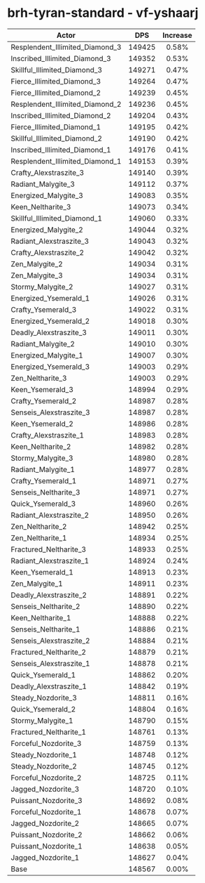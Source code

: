 # brh-tyran-standard - vf-yshaarj
| Actor | DPS | Increase |
|---|:---:|:---:|
|Resplendent_Illimited_Diamond_3|149425|0.58%|
|Inscribed_Illimited_Diamond_3|149352|0.53%|
|Skillful_Illimited_Diamond_3|149271|0.47%|
|Fierce_Illimited_Diamond_3|149264|0.47%|
|Fierce_Illimited_Diamond_2|149239|0.45%|
|Resplendent_Illimited_Diamond_2|149236|0.45%|
|Inscribed_Illimited_Diamond_2|149204|0.43%|
|Fierce_Illimited_Diamond_1|149195|0.42%|
|Skillful_Illimited_Diamond_2|149190|0.42%|
|Inscribed_Illimited_Diamond_1|149176|0.41%|
|Resplendent_Illimited_Diamond_1|149153|0.39%|
|Crafty_Alexstraszite_3|149140|0.39%|
|Radiant_Malygite_3|149112|0.37%|
|Energized_Malygite_3|149083|0.35%|
|Keen_Neltharite_3|149073|0.34%|
|Skillful_Illimited_Diamond_1|149060|0.33%|
|Energized_Malygite_2|149044|0.32%|
|Radiant_Alexstraszite_3|149043|0.32%|
|Crafty_Alexstraszite_2|149042|0.32%|
|Zen_Malygite_2|149034|0.31%|
|Zen_Malygite_3|149034|0.31%|
|Stormy_Malygite_2|149027|0.31%|
|Energized_Ysemerald_1|149026|0.31%|
|Crafty_Ysemerald_3|149022|0.31%|
|Energized_Ysemerald_2|149018|0.30%|
|Deadly_Alexstraszite_3|149011|0.30%|
|Radiant_Malygite_2|149010|0.30%|
|Energized_Malygite_1|149007|0.30%|
|Energized_Ysemerald_3|149003|0.29%|
|Zen_Neltharite_3|149003|0.29%|
|Keen_Ysemerald_3|148994|0.29%|
|Crafty_Ysemerald_2|148987|0.28%|
|Senseis_Alexstraszite_3|148987|0.28%|
|Keen_Ysemerald_2|148986|0.28%|
|Crafty_Alexstraszite_1|148983|0.28%|
|Keen_Neltharite_2|148982|0.28%|
|Stormy_Malygite_3|148980|0.28%|
|Radiant_Malygite_1|148977|0.28%|
|Crafty_Ysemerald_1|148971|0.27%|
|Senseis_Neltharite_3|148971|0.27%|
|Quick_Ysemerald_3|148960|0.26%|
|Radiant_Alexstraszite_2|148950|0.26%|
|Zen_Neltharite_2|148942|0.25%|
|Zen_Neltharite_1|148934|0.25%|
|Fractured_Neltharite_3|148933|0.25%|
|Radiant_Alexstraszite_1|148924|0.24%|
|Keen_Ysemerald_1|148913|0.23%|
|Zen_Malygite_1|148911|0.23%|
|Deadly_Alexstraszite_2|148891|0.22%|
|Senseis_Neltharite_2|148890|0.22%|
|Keen_Neltharite_1|148888|0.22%|
|Senseis_Neltharite_1|148886|0.21%|
|Senseis_Alexstraszite_2|148884|0.21%|
|Fractured_Neltharite_2|148879|0.21%|
|Senseis_Alexstraszite_1|148878|0.21%|
|Quick_Ysemerald_1|148862|0.20%|
|Deadly_Alexstraszite_1|148842|0.19%|
|Steady_Nozdorite_3|148811|0.16%|
|Quick_Ysemerald_2|148804|0.16%|
|Stormy_Malygite_1|148790|0.15%|
|Fractured_Neltharite_1|148761|0.13%|
|Forceful_Nozdorite_3|148759|0.13%|
|Steady_Nozdorite_1|148748|0.12%|
|Steady_Nozdorite_2|148745|0.12%|
|Forceful_Nozdorite_2|148725|0.11%|
|Jagged_Nozdorite_3|148720|0.10%|
|Puissant_Nozdorite_3|148692|0.08%|
|Forceful_Nozdorite_1|148678|0.07%|
|Jagged_Nozdorite_2|148665|0.07%|
|Puissant_Nozdorite_2|148662|0.06%|
|Puissant_Nozdorite_1|148638|0.05%|
|Jagged_Nozdorite_1|148627|0.04%|
|Base|148567|0.00%|
